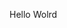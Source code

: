 Hello Wolrd






































































































































































































































































































































































































































































































































































































































































































































































































































































































































































































































































































































































































































































































































































































































































































































































































































































































































































































